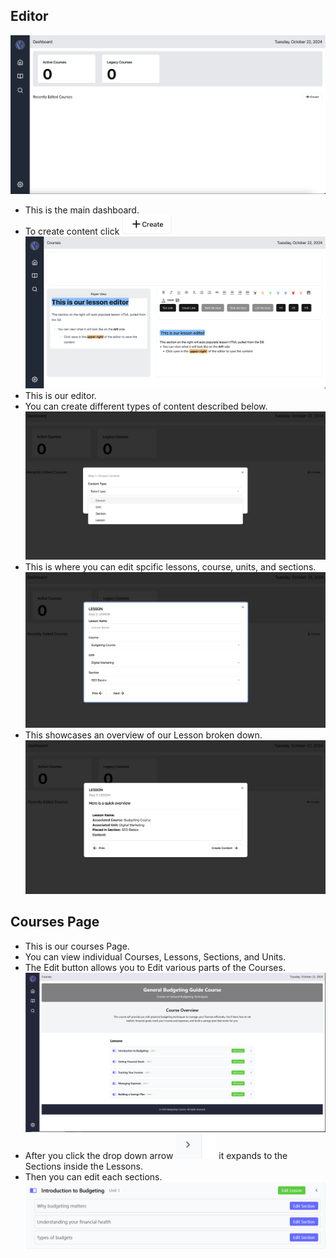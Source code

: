 ## Editor

![alt text](https://github.com/coreybrowndev/next-gen-financial-learning-hub/blob/master/pictures/Screenshot%202024-10-22%20at%2018.53.42.png)
- This is the main dashboard.
- To create content click ![alt text](https://github.com/coreybrowndev/next-gen-financial-learning-hub/blob/master/pictures/Capture.PNG)
![alt text](https://github.com/coreybrowndev/next-gen-financial-learning-hub/blob/master/pictures/Screenshot%202024-10-22%20at%2019.14.36.png)
- This is our editor.
- You can create different types of content described below.
![alt text](https://github.com/coreybrowndev/next-gen-financial-learning-hub/blob/master/pictures/Screenshot%202024-10-22%20at%2019.09.36.png)
- This is where you can edit spcific lessons, course, units, and sections. 
![alt text](https://github.com/coreybrowndev/next-gen-financial-learning-hub/blob/master/pictures/Screenshot%202024-10-22%20at%2019.11.11.png)
- This showcases an overview of our Lesson broken down.
![alt text](https://github.com/coreybrowndev/next-gen-financial-learning-hub/blob/master/pictures/Screenshot%202024-10-22%20at%2019.11.20.png)

## Courses Page
- This is our courses Page.
- You can view individual Courses, Lessons, Sections, and Units.
- The Edit button allows you to Edit various parts of the Courses.
![alt text](https://github.com/coreybrowndev/next-gen-financial-learning-hub/blob/master/pictures/Courses.PNG)
- After you click the drop down arrow ![alt text](https://github.com/coreybrowndev/next-gen-financial-learning-hub/blob/master/pictures/DropDown.PNG) it expands to the Sections inside the Lessons.
- Then you can edit each sections.
![alt text](https://github.com/coreybrowndev/next-gen-financial-learning-hub/blob/master/pictures/Courses_Section.PNG)


